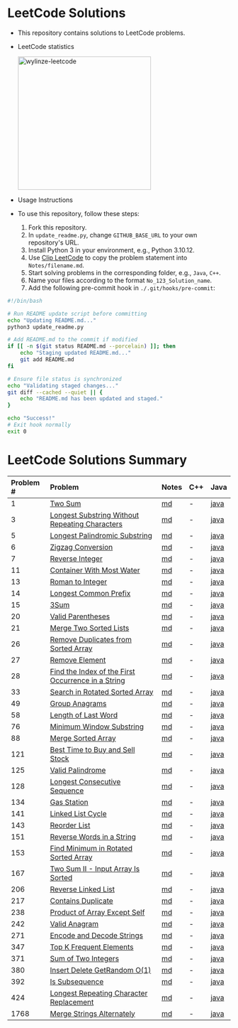 # LeetCode Solutions

- This repository contains solutions to LeetCode problems.
- LeetCode statistics 

    <img src="https://leetcard.jacoblin.cool/wylinze?theme=dark&font=Sarpanch&ext=activity" alt="wylinze-leetcode" width = 300px />

- Usage Instructions

- To use this repository, follow these steps:

  1. Fork this repository.
  2. In `update_readme.py`, change `GITHUB_BASE_URL` to your own repository's URL.
  3. Install Python 3 in your environment, e.g., Python 3.10.12.
  4. Use [Clip LeetCode](https://chromewebstore.google.com/detail/clip-leetcode/cnghimckckgcmhbdokjielmhkmnagdcp?pli=1) to copy the problem statement into `Notes/filename.md`.
  5. Start solving problems in the corresponding folder, e.g., `Java`, `C++`.
  6. Name your files according to the format `No_123_Solution_name`.
  7. Add the following pre-commit hook in `./.git/hooks/pre-commit`:

```bash
#!/bin/bash

# Run README update script before committing
echo "Updating README.md..."
python3 update_readme.py

# Add README.md to the commit if modified
if [[ -n $(git status README.md --porcelain) ]]; then
    echo "Staging updated README.md..."
    git add README.md
fi

# Ensure file status is synchronized
echo "Validating staged changes..."
git diff --cached --quiet || {
    echo "README.md has been updated and staged."
}

echo "Success!"
# Exit hook normally
exit 0
```



# LeetCode Solutions Summary


| Problem # | Problem | Notes | C++ | Java |
| :--- | :--- | :--- | :--- | :--- |
| 1 | [Two Sum](https://leetcode.com/problems/two-sum/description/) | [md](https://github.com/wun-yu-lin/leetcode-solution/blob/main/Notes/No_1_Two_Sum.md) | - | [java](https://github.com/wun-yu-lin/leetcode-solution/blob/main/Java/No_1_Two_Sum.java) |
| 3 | [Longest Substring Without Repeating Characters](https://leetcode.com/problems/longest-substring-without-repeating-characters/description/) | [md](https://github.com/wun-yu-lin/leetcode-solution/blob/main/Notes/No_3_Longest_Substring_Without_Repeating_Characters.md) | - | [java](https://github.com/wun-yu-lin/leetcode-solution/blob/main/Java/No_3_Longest_Substring_Without_Repeating_Characters.java) |
| 5 | [Longest Palindromic Substring](https://leetcode.com/problems/longest-palindromic-substring/description/) | [md](https://github.com/wun-yu-lin/leetcode-solution/blob/main/Notes/No_5_Longest_Palindromic_Substring.md) | - | [java](https://github.com/wun-yu-lin/leetcode-solution/blob/main/Java/No_5_Longest_Palindromic_Substring.java) |
| 6 | [Zigzag Conversion](https://leetcode.com/problems/zigzag-conversion/description/?envType=study-plan-v2&envId=top-interview-150) | [md](https://github.com/wun-yu-lin/leetcode-solution/blob/main/Notes/No_6_Zigzag_Conversion.md) | - | [java](https://github.com/wun-yu-lin/leetcode-solution/blob/main/Java/No_6_Zigzag_Conversion.java) |
| 7 | [Reverse Integer](https://leetcode.com/problems/reverse-integer/description/) | [md](https://github.com/wun-yu-lin/leetcode-solution/blob/main/Notes/No_7_Reverse_Integer.md) | - | [java](https://github.com/wun-yu-lin/leetcode-solution/blob/main/Java/No_7_Reverse_Integer.java) |
| 11 | [Container With Most Water](https://leetcode.com/problems/container-with-most-water/description/) | [md](https://github.com/wun-yu-lin/leetcode-solution/blob/main/Notes/No_11_Container_With_Most_Water.md) | - | [java](https://github.com/wun-yu-lin/leetcode-solution/blob/main/Java/No_11_Container_With_Most_Water.java) |
| 13 | [Roman to Integer](https://leetcode.com/problems/roman-to-integer/?envType=study-plan-v2&envId=top-interview-150) | [md](https://github.com/wun-yu-lin/leetcode-solution/blob/main/Notes/No_13_Roman_to_Integer.md) | - | [java](https://github.com/wun-yu-lin/leetcode-solution/blob/main/Java/No_13_Roman_to_Integer.java) |
| 14 | [Longest Common Prefix](https://leetcode.com/problems/longest-common-prefix/description/?envType=study-plan-v2&envId=top-interview-150) | [md](https://github.com/wun-yu-lin/leetcode-solution/blob/main/Notes/No_14_Longest_Common_Prefix.md) | - | [java](https://github.com/wun-yu-lin/leetcode-solution/blob/main/Java/No_14_Longest_Common_Prefix.java) |
| 15 | [3Sum](https://leetcode.com/problems/3sum/description/) | [md](https://github.com/wun-yu-lin/leetcode-solution/blob/main/Notes/No_15_3Sum.md) | - | [java](https://github.com/wun-yu-lin/leetcode-solution/blob/main/Java/No_15_3Sum.java) |
| 20 | [Valid Parentheses](https://leetcode.com/problems/valid-parentheses/description/) | [md](https://github.com/wun-yu-lin/leetcode-solution/blob/main/Notes/No_20_Valid_Parentheses.md) | - | [java](https://github.com/wun-yu-lin/leetcode-solution/blob/main/Java/No_20_Valid_Parentheses.java) |
| 21 | [Merge Two Sorted Lists](https://leetcode.com/problems/merge-two-sorted-lists/description/) | [md](https://github.com/wun-yu-lin/leetcode-solution/blob/main/Notes/No_21_Merge_Two_Sorted_Lists.md) | - | [java](https://github.com/wun-yu-lin/leetcode-solution/blob/main/Java/No_21_Merge_Two_Sorted_Lists.java) |
| 26 | [Remove Duplicates from Sorted Array](https://leetcode.com/problems/remove-duplicates-from-sorted-array/description/?envType=study-plan-v2&envId=top-interview-150) | [md](https://github.com/wun-yu-lin/leetcode-solution/blob/main/Notes/No_26_Remove_Duplicates_from_Sorted_Array.md) | - | [java](https://github.com/wun-yu-lin/leetcode-solution/blob/main/Java/No_26_Remove_Duplicates_from_Sorted_Array.java) |
| 27 | [Remove Element](https://leetcode.com/problems/remove-element/description/?envType=study-plan-v2&envId=top-interview-150) | [md](https://github.com/wun-yu-lin/leetcode-solution/blob/main/Notes/No_27_Remove_Element.md) | - | [java](https://github.com/wun-yu-lin/leetcode-solution/blob/main/Java/No_27_Remove_Element.java) |
| 28 | [Find the Index of the First Occurrence in a String](https://leetcode.com/problems/find-the-index-of-the-first-occurrence-in-a-string/description/) | [md](https://github.com/wun-yu-lin/leetcode-solution/blob/main/Notes/No_28_Find_the_Index_of_the_First_Occurrence_in_a_String.md) | - | [java](https://github.com/wun-yu-lin/leetcode-solution/blob/main/Java/No_28_Find_the_Index_of_the_First_Occurrence_in_a_String.java) |
| 33 | [Search in Rotated Sorted Array](https://leetcode.com/problems/search-in-rotated-sorted-array/description/) | [md](https://github.com/wun-yu-lin/leetcode-solution/blob/main/Notes/No_33_Search_in_Rotated_Sorted_Array.md) | - | [java](https://github.com/wun-yu-lin/leetcode-solution/blob/main/Java/No_33_Search_in_Rotated_Sorted_Array.java) |
| 49 | [Group Anagrams](https://leetcode.com/problems/group-anagrams/description/) | [md](https://github.com/wun-yu-lin/leetcode-solution/blob/main/Notes/No_49_Group_Anagrams.md) | - | [java](https://github.com/wun-yu-lin/leetcode-solution/blob/main/Java/No_49_Group_Anagrams.java) |
| 58 | [Length of Last Word](https://leetcode.com/problems/length-of-last-word/description/?envType=study-plan-v2&envId=top-interview-150) | [md](https://github.com/wun-yu-lin/leetcode-solution/blob/main/Notes/No_58_Length_of_Last_Word.md) | - | [java](https://github.com/wun-yu-lin/leetcode-solution/blob/main/Java/No_58_Length_of_Last_Word.java) |
| 76 | [Minimum Window Substring](https://leetcode.com/problems/minimum-window-substring/description/) | [md](https://github.com/wun-yu-lin/leetcode-solution/blob/main/Notes/No_76_Minimum_Window_Substring.md) | - | [java](https://github.com/wun-yu-lin/leetcode-solution/blob/main/Java/No_76_Minimum_Window_Substring.java) |
| 88 | [Merge Sorted Array](https://leetcode.com/problems/merge-sorted-array/description/?envType=study-plan-v2&envId=top-interview-150) | [md](https://github.com/wun-yu-lin/leetcode-solution/blob/main/Notes/No_88_Merge_Sorted_Array.md) | - | [java](https://github.com/wun-yu-lin/leetcode-solution/blob/main/Java/No_88_Merge_Sorted_Array.java) |
| 121 | [Best Time to Buy and Sell Stock](https://leetcode.com/problems/best-time-to-buy-and-sell-stock/description/) | [md](https://github.com/wun-yu-lin/leetcode-solution/blob/main/Notes/No_121_Best_Time_to_Buy_and_Sell_Stock.md) | - | [java](https://github.com/wun-yu-lin/leetcode-solution/blob/main/Java/No_121_Best_Time_to_Buy_and_Sell_Stock.java) |
| 125 | [Valid Palindrome](https://leetcode.com/problems/valid-palindrome/description/?envType=study-plan-v2&envId=top-interview-150) | [md](https://github.com/wun-yu-lin/leetcode-solution/blob/main/Notes/No_125_Valid_Palindrome.md) | - | [java](https://github.com/wun-yu-lin/leetcode-solution/blob/main/Java/No_125_Valid_Palindrome.java) |
| 128 | [Longest Consecutive Sequence](https://leetcode.com/problems/longest-consecutive-sequence/description/) | [md](https://github.com/wun-yu-lin/leetcode-solution/blob/main/Notes/No_128_Longest_Consecutive_Sequence.md) | - | [java](https://github.com/wun-yu-lin/leetcode-solution/blob/main/Java/No_128_Longest_Consecutive_Sequence.java) |
| 134 | [Gas Station](https://leetcode.com/problems/gas-station/description/?envType=study-plan-v2&envId=top-interview-150) | [md](https://github.com/wun-yu-lin/leetcode-solution/blob/main/Notes/No_134_Gas_Station.md) | - | [java](https://github.com/wun-yu-lin/leetcode-solution/blob/main/Java/No_134_Gas_Station.java) |
| 141 | [Linked List Cycle](https://leetcode.com/problems/linked-list-cycle/description/) | [md](https://github.com/wun-yu-lin/leetcode-solution/blob/main/Notes/No_141_Linked_List_Cycle.md) | - | [java](https://github.com/wun-yu-lin/leetcode-solution/blob/main/Java/No_141_Linked_List_Cycle.java) |
| 143 | [Reorder List](https://leetcode.com/problems/reorder-list/description/) | [md](https://github.com/wun-yu-lin/leetcode-solution/blob/main/Notes/No_143_Reorder_List.md) | - | [java](https://github.com/wun-yu-lin/leetcode-solution/blob/main/Java/No_143_Reorder_List.java) |
| 151 | [Reverse Words in a String](https://leetcode.com/problems/reverse-words-in-a-string/description/?envType=study-plan-v2&envId=top-interview-150) | [md](https://github.com/wun-yu-lin/leetcode-solution/blob/main/Notes/No_151_Reverse_Words_in_a_String.md) | - | [java](https://github.com/wun-yu-lin/leetcode-solution/blob/main/Java/No_151_Reverse_Words_in_a_String.java) |
| 153 | [Find Minimum in Rotated Sorted Array](https://leetcode.com/problems/find-minimum-in-rotated-sorted-array/description/) | [md](https://github.com/wun-yu-lin/leetcode-solution/blob/main/Notes/No_153_Find_Minimum_in_Rotated_Sorted_Array.md) | - | [java](https://github.com/wun-yu-lin/leetcode-solution/blob/main/Java/No_153_Find_Minimum_in_Rotated_Sorted_Array.java) |
| 167 | [Two Sum II - Input Array Is Sorted](https://leetcode.com/problems/two-sum-ii-input-array-is-sorted/description/?envType=study-plan-v2&envId=top-interview-150) | [md](https://github.com/wun-yu-lin/leetcode-solution/blob/main/Notes/No_167_Two_Sum_II_Input_Array_Is_Sorted.md) | - | [java](https://github.com/wun-yu-lin/leetcode-solution/blob/main/Java/No_167_Two_Sum_II_Input_Array_Is_Sorted.java) |
| 206 | [Reverse Linked List](https://leetcode.com/problems/reverse-linked-list/description/) | [md](https://github.com/wun-yu-lin/leetcode-solution/blob/main/Notes/No_206_Reverse_Linked_List.md) | - | [java](https://github.com/wun-yu-lin/leetcode-solution/blob/main/Java/No_206_Reverse_Linked_List.java) |
| 217 | [Contains Duplicate](https://leetcode.com/problems/contains-duplicate/description/) | [md](https://github.com/wun-yu-lin/leetcode-solution/blob/main/Notes/No_217_Contains_Duplicate.md) | - | [java](https://github.com/wun-yu-lin/leetcode-solution/blob/main/Java/No_217_Contains_Duplicate.java) |
| 238 | [Product of Array Except Self](https://leetcode.com/problems/product-of-array-except-self/description/?envType=study-plan-v2&envId=top-interview-150) | [md](https://github.com/wun-yu-lin/leetcode-solution/blob/main/Notes/No_238_Product_of_Array_Except_Self.md) | - | [java](https://github.com/wun-yu-lin/leetcode-solution/blob/main/Java/No_238_Product_of_Array_Except_Self.java) |
| 242 | [Valid Anagram](https://leetcode.com/problems/valid-anagram/description/) | [md](https://github.com/wun-yu-lin/leetcode-solution/blob/main/Notes/No_242_Valid_Anagram.md) | - | [java](https://github.com/wun-yu-lin/leetcode-solution/blob/main/Java/No_242_Valid_Anagram.java) |
| 271 | [Encode and Decode Strings](https://leetcode.com/problems/encode-and-decode-strings/) | [md](https://github.com/wun-yu-lin/leetcode-solution/blob/main/Notes/No_271_Encode_and_Decode_Strings.md) | - | [java](https://github.com/wun-yu-lin/leetcode-solution/blob/main/Java/No_271_Encode_and_Decode_Strings.java) |
| 347 | [Top K Frequent Elements](https://leetcode.com/problems/top-k-frequent-elements/description/) | [md](https://github.com/wun-yu-lin/leetcode-solution/blob/main/Notes/No_347_Top_K_Frequent_Elements.md) | - | [java](https://github.com/wun-yu-lin/leetcode-solution/blob/main/Java/No_347_Top_K_Frequent_Elements.java) |
| 371 | [Sum of Two Integers](https://leetcode.com/problems/sum-of-two-integers/) | [md](https://github.com/wun-yu-lin/leetcode-solution/blob/main/Notes/No_371_Sum_of_Two_Integers.md) | - | [java](https://github.com/wun-yu-lin/leetcode-solution/blob/main/Java/No_371_Sum_of_Two_Integers.java) |
| 380 | [Insert Delete GetRandom O(1)](https://leetcode.com/problems/insert-delete-getrandom-o1/description/?envType=study-plan-v2&envId=top-interview-150) | [md](https://github.com/wun-yu-lin/leetcode-solution/blob/main/Notes/No_380_Insert_Delete_GetRandom_O1.md) | - | [java](https://github.com/wun-yu-lin/leetcode-solution/blob/main/Java/No_380_Insert_Delete_GetRandom_O1.java) |
| 392 | [Is Subsequence](https://leetcode.com/problems/is-subsequence/description/?envType=study-plan-v2&envId=top-interview-150) | [md](https://github.com/wun-yu-lin/leetcode-solution/blob/main/Notes/No_392_Is_Subsequence.md) | - | [java](https://github.com/wun-yu-lin/leetcode-solution/blob/main/Java/No_392_Is_Subsequence.java) |
| 424 | [Longest Repeating Character Replacement](https://leetcode.com/problems/longest-repeating-character-replacement/description/) | [md](https://github.com/wun-yu-lin/leetcode-solution/blob/main/Notes/No_424_Longest_Repeating_Character_Replacement.md) | - | [java](https://github.com/wun-yu-lin/leetcode-solution/blob/main/Java/No_424_Longest_Repeating_Character_Replacement.java) |
| 1768 | [Merge Strings Alternately](https://leetcode.com/problems/merge-strings-alternately/description/?envType=study-plan-v2&envId=leetcode-75) | [md](https://github.com/wun-yu-lin/leetcode-solution/blob/main/Notes/No_1768_Merge_Strings_Alternately.md) | - | [java](https://github.com/wun-yu-lin/leetcode-solution/blob/main/Java/No_1768_Merge_Strings_Alternately.java) |

